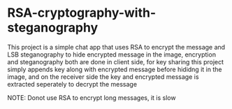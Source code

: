 # RSA-cryptography-with-steganography

This project is a simple chat app that uses RSA to encrypt the message and LSB steganography to hide encrypted message in the image, encryption and steganography both are done in client side, for key sharing this project simply appends key along with encrypted message before hididng it in the image, and on the receiver side the key and encrypted message is extracted seperately to decrypt the message

NOTE: Donot use RSA to encrypt long messages, it is slow
